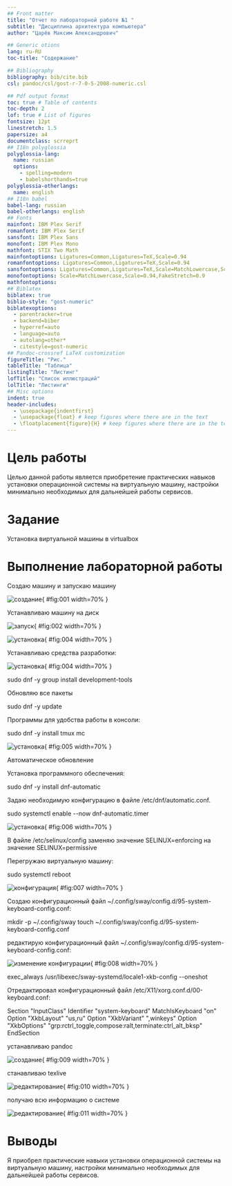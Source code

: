 ```yaml
---
## Front matter
title: "Отчет по лабораторной работе №1 "
subtitle: "Дисциплина архитектура компьютера"
author: "Царёв Максим Александрович"

## Generic otions
lang: ru-RU
toc-title: "Содержание"

## Bibliography
bibliography: bib/cite.bib
csl: pandoc/csl/gost-r-7-0-5-2008-numeric.csl

## Pdf output format
toc: true # Table of contents
toc-depth: 2
lof: true # List of figures
fontsize: 12pt
linestretch: 1.5
papersize: a4
documentclass: scrreprt
## I18n polyglossia
polyglossia-lang:
  name: russian
  options:
	- spelling=modern
	- babelshorthands=true
polyglossia-otherlangs:
  name: english
## I18n babel
babel-lang: russian
babel-otherlangs: english
## Fonts
mainfont: IBM Plex Serif
romanfont: IBM Plex Serif
sansfont: IBM Plex Sans
monofont: IBM Plex Mono
mathfont: STIX Two Math
mainfontoptions: Ligatures=Common,Ligatures=TeX,Scale=0.94
romanfontoptions: Ligatures=Common,Ligatures=TeX,Scale=0.94
sansfontoptions: Ligatures=Common,Ligatures=TeX,Scale=MatchLowercase,Scale=0.94
monofontoptions: Scale=MatchLowercase,Scale=0.94,FakeStretch=0.9
mathfontoptions:
## Biblatex
biblatex: true
biblio-style: "gost-numeric"
biblatexoptions:
  - parentracker=true
  - backend=biber
  - hyperref=auto
  - language=auto
  - autolang=other*
  - citestyle=gost-numeric
## Pandoc-crossref LaTeX customization
figureTitle: "Рис."
tableTitle: "Таблица"
listingTitle: "Листинг"
lofTitle: "Список иллюстраций"
lolTitle: "Листинги"
## Misc options
indent: true
header-includes:
  - \usepackage{indentfirst}
  - \usepackage{float} # keep figures where there are in the text
  - \floatplacement{figure}{H} # keep figures where there are in the text
---
```


# Цель работы

Целью данной работы является приобретение практических навыков установки операционной системы на виртуальную машину, настройки минимально необходимых для дальнейшей работы сервисов.

# Задание

Установка виртуальной машины в virtualbox

# Выполнение лабораторной работы

Создаю машину и запускаю машину

![создание](image/1.jpg){ #fig:001 width=70% }

Устанавливаю машину на диск

![запуск](image/2.jpg){ #fig:002 width=70% }

![установка](image/3.jpg){ #fig:004 width=70% }

Устанавливаю средства разработки:

![установка](image/4.jpg){ #fig:004 width=70% }

sudo dnf -y group install development-tools

Обновляю все пакеты

sudo dnf -y update

Программы для удобства работы в консоли:

sudo dnf -y install tmux mc

![установка](image/5.jpg){ #fig:005 width=70% }

Автоматическое обновление

Установка программного обеспечения:

sudo dnf -y install dnf-automatic


Задаю необходимую конфигурацию в файле /etc/dnf/automatic.conf.

sudo systemctl enable --now dnf-automatic.timer

![установка](image/6.jpg){ #fig:006 width=70% }

В файле /etc/selinux/config заменяю значение SELINUX=enforcing на значение SELINUX=permissive

Перегружаю виртуальную машину:

sudo systemctl reboot

![конфигурация](image/7.jpg){ #fig:007 width=70% }

Создаю конфигурационный файл ~/.config/sway/config.d/95-system-keyboard-config.conf:

mkdir -p ~/.config/sway
touch ~/.config/sway/config.d/95-system-keyboard-config.conf

редактирую конфигурационный файл ~/.config/sway/config.d/95-system-keyboard-config.conf:

![изменение конфигурации](image/8.jpg){ #fig:008 width=70% }

exec_always /usr/libexec/sway-systemd/locale1-xkb-config --oneshot

Отредактировал конфигурационный файл /etc/X11/xorg.conf.d/00-keyboard.conf:

Section "InputClass"
            Identifier "system-keyboard"
            MatchIsKeyboard "on"
            Option "XkbLayout" "us,ru"
            Option "XkbVariant" ",winkeys"
            Option "XkbOptions" "grp:rctrl_toggle,compose:ralt,terminate:ctrl_alt_bksp"
EndSection


устанавливаю pandoc

![создание](image/9.jpg){ #fig:009 width=70% }

станавливаю texlive

![редактирование](image/10.jpg){ #fig:010 width=70% }

получаю всю информацию о системе

![редактирование](image/11.jpg){ #fig:011 width=70% }

# Выводы

Я приобрел практические навыки установки операционной системы на виртуальную машину, настройки минимально необходимых для дальнейшей работы сервисов.



